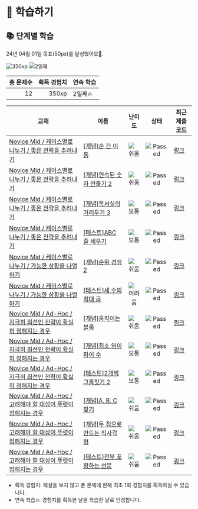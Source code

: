 # 📖 학습하기

## 📚 단계별 학습
24년 04월 01일 목표(50px)를 달성했어요🥳.

![350xp](https://img.shields.io/badge/EXP-350xp-%235cb85c.svg?for-the-badge)
![2일째](https://img.shields.io/badge/연속학습-2일째-%23E34F26.svg?for-the-badge)

|총 문제수|획득 경험치|연속 학습|
|---:|---:|---|
12|350xp|2일째🔥|

|교재|이름|난이도|상태|최근 제출 코드|
|---|---|:---:|:---:|---|
|[Novice Mid / 케이스별로 나누기 / 좋은 전략을 추려내기](https://www.codetree.ai/missions?missionId=5)|[[개념]순 간 이 동](https://www.codetree.ai/missions/5/problems/teleportation)|![쉬움][easy]|![Passed][passed]|[링크](https://github.com/PKafka0320/codetree-TILs/blob/main/240401/%EC%88%9C%20%EA%B0%84%20%EC%9D%B4%20%EB%8F%99/teleportation.java)|
|[Novice Mid / 케이스별로 나누기 / 좋은 전략을 추려내기](https://www.codetree.ai/missions?missionId=5)|[[개념]연속된 숫자 만들기 2](https://www.codetree.ai/missions/5/problems/create-consecutive-numbers-2)|![쉬움][easy]|![Passed][passed]|[링크](https://github.com/PKafka0320/codetree-TILs/blob/main/240401/%EC%97%B0%EC%86%8D%EB%90%9C%20%EC%88%AB%EC%9E%90%20%EB%A7%8C%EB%93%A4%EA%B8%B0%202/create-consecutive-numbers-2.java)|
|[Novice Mid / 케이스별로 나누기 / 좋은 전략을 추려내기](https://www.codetree.ai/missions?missionId=5)|[[개념]독서실의 거리두기 3](https://www.codetree.ai/missions/5/problems/study-cafe-keeping-distance-3)|![보통][medium]|![Passed][passed]|[링크](https://github.com/PKafka0320/codetree-TILs/blob/main/240401/%EB%8F%85%EC%84%9C%EC%8B%A4%EC%9D%98%20%EA%B1%B0%EB%A6%AC%EB%91%90%EA%B8%B0%203/study-cafe-keeping-distance-3.java)|
|[Novice Mid / 케이스별로 나누기 / 좋은 전략을 추려내기](https://www.codetree.ai/missions?missionId=5)|[[테스트]ABC 줄 세우기](https://www.codetree.ai/missions/5/problems/abc-line-up)|![보통][medium]|![Passed][passed]|[링크](https://github.com/PKafka0320/codetree-TILs/blob/main/240401/ABC%20%EC%A4%84%20%EC%84%B8%EC%9A%B0%EA%B8%B0/abc-line-up.java)|
|[Novice Mid / 케이스별로 나누기 / 가능한 상황을 나열하기](https://www.codetree.ai/missions?missionId=5)|[[개념]순위 경쟁2](https://www.codetree.ai/missions/5/problems/ranking-competition2)|![쉬움][easy]|![Passed][passed]|[링크](https://github.com/PKafka0320/codetree-TILs/blob/main/240401/%EC%88%9C%EC%9C%84%20%EA%B2%BD%EC%9F%812/ranking-competition2.java)|
|[Novice Mid / 케이스별로 나누기 / 가능한 상황을 나열하기](https://www.codetree.ai/missions?missionId=5)|[[테스트]세 수의 최대 곱](https://www.codetree.ai/missions/5/problems/maximum-product-of-three-numbers)|![어려움][hard]|![Passed][passed]|[링크](https://github.com/PKafka0320/codetree-TILs/blob/main/240401/%EC%84%B8%20%EC%88%98%EC%9D%98%20%EC%B5%9C%EB%8C%80%20%EA%B3%B1/maximum-product-of-three-numbers.java)|
|[Novice Mid / Ad-Hoc / 지극히 최선인 전략이 확실히 정해지는 경우](https://www.codetree.ai/missions?missionId=5)|[[개념]움직이는 블록](https://www.codetree.ai/missions/5/problems/moving-block)|![쉬움][easy]|![Passed][passed]|[링크](https://github.com/PKafka0320/codetree-TILs/blob/main/240401/%EC%9B%80%EC%A7%81%EC%9D%B4%EB%8A%94%20%EB%B8%94%EB%A1%9D/moving-block.java)|
|[Novice Mid / Ad-Hoc / 지극히 최선인 전략이 확실히 정해지는 경우](https://www.codetree.ai/missions?missionId=5)|[[개념]최소 와이파이 수](https://www.codetree.ai/missions/5/problems/minimum-number-of-wifi)|![보통][medium]|![Passed][passed]|[링크](https://github.com/PKafka0320/codetree-TILs/blob/main/240401/%EC%B5%9C%EC%86%8C%20%EC%99%80%EC%9D%B4%ED%8C%8C%EC%9D%B4%20%EC%88%98/minimum-number-of-wifi.java)|
|[Novice Mid / Ad-Hoc / 지극히 최선인 전략이 확실히 정해지는 경우](https://www.codetree.ai/missions?missionId=5)|[[테스트]2개씩 그룹짓기 2](https://www.codetree.ai/missions/5/problems/group-of-pairs-2)|![보통][medium]|![Passed][passed]|[링크](https://github.com/PKafka0320/codetree-TILs/blob/main/240401/2%EA%B0%9C%EC%94%A9%20%EA%B7%B8%EB%A3%B9%EC%A7%93%EA%B8%B0%202/group-of-pairs-2.java)|
|[Novice Mid / Ad-Hoc / 고려해야 할 대상이 뚜렷이 정해지는 경우](https://www.codetree.ai/missions?missionId=5)|[[개념]A, B, C 찾기](https://www.codetree.ai/missions/5/problems/finding-a-b-c)|![쉬움][easy]|![Passed][passed]|[링크](https://github.com/PKafka0320/codetree-TILs/blob/main/240401/A%2C%20B%2C%20C%20%EC%B0%BE%EA%B8%B0/finding-a-b-c.java)|
|[Novice Mid / Ad-Hoc / 고려해야 할 대상이 뚜렷이 정해지는 경우](https://www.codetree.ai/missions?missionId=5)|[[개념]두 점으로 만드는 직사각형](https://www.codetree.ai/missions/5/problems/rectangle-made-of-two-points)|![쉬움][easy]|![Passed][passed]|[링크](https://github.com/PKafka0320/codetree-TILs/blob/main/240401/%EB%91%90%20%EC%A0%90%EC%9C%BC%EB%A1%9C%20%EB%A7%8C%EB%93%9C%EB%8A%94%20%EC%A7%81%EC%82%AC%EA%B0%81%ED%98%95/rectangle-made-of-two-points.java)|
|[Novice Mid / Ad-Hoc / 고려해야 할 대상이 뚜렷이 정해지는 경우](https://www.codetree.ai/missions?missionId=5)|[[테스트]전부 포함하는 선분](https://www.codetree.ai/missions/5/problems/all-inclusive-segment)|![쉬움][easy]|![Passed][passed]|[링크](https://github.com/PKafka0320/codetree-TILs/blob/main/240401/%EC%A0%84%EB%B6%80%20%ED%8F%AC%ED%95%A8%ED%95%98%EB%8A%94%20%EC%84%A0%EB%B6%84/all-inclusive-segment.java)|


* 획득 경험치: 해설을 보지 않고 푼 문제에 한해 최초 1회 경험치를 획득하실 수 있습니다.
* 연속 학습🔥: 경험치를 획득한 날을 학습한 날로 인정합니다.










[b5]: https://img.shields.io/badge/Bronze_5-%235D3E31.svg
[b4]: https://img.shields.io/badge/Bronze_4-%235D3E31.svg
[b3]: https://img.shields.io/badge/Bronze_3-%235D3E31.svg
[b2]: https://img.shields.io/badge/Bronze_2-%235D3E31.svg
[b1]: https://img.shields.io/badge/Bronze_1-%235D3E31.svg
[s5]: https://img.shields.io/badge/Silver_5-%23394960.svg
[s4]: https://img.shields.io/badge/Silver_4-%23394960.svg
[s3]: https://img.shields.io/badge/Silver_3-%23394960.svg
[s2]: https://img.shields.io/badge/Silver_2-%23394960.svg
[s1]: https://img.shields.io/badge/Silver_1-%23394960.svg
[g5]: https://img.shields.io/badge/Gold_5-%23FFC433.svg
[g4]: https://img.shields.io/badge/Gold_4-%23FFC433.svg
[g3]: https://img.shields.io/badge/Gold_3-%23FFC433.svg
[g2]: https://img.shields.io/badge/Gold_2-%23FFC433.svg
[g1]: https://img.shields.io/badge/Gold_1-%23FFC433.svg
[p5]: https://img.shields.io/badge/Platinum_5-%2376DDD8.svg
[p4]: https://img.shields.io/badge/Platinum_4-%2376DDD8.svg
[p3]: https://img.shields.io/badge/Platinum_3-%2376DDD8.svg
[p2]: https://img.shields.io/badge/Platinum_2-%2376DDD8.svg
[p1]: https://img.shields.io/badge/Platinum_1-%2376DDD8.svg
[passed]: https://img.shields.io/badge/Passed-%23009D27.svg
[failed]: https://img.shields.io/badge/Failed-%23D24D57.svg
[easy]: https://img.shields.io/badge/쉬움-%235cb85c.svg?for-the-badge
[medium]: https://img.shields.io/badge/보통-%23FFC433.svg?for-the-badge
[hard]: https://img.shields.io/badge/어려움-%23D24D57.svg?for-the-badge